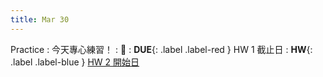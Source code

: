 ```yaml
---
title: Mar 30
---
```


Practice
: 今天專心練習！
  : 🤩
: **DUE**{: .label .label-red } HW 1 截止日
: **HW**{: .label .label-blue } [HW 2 開始日](/2022/announcements/)
